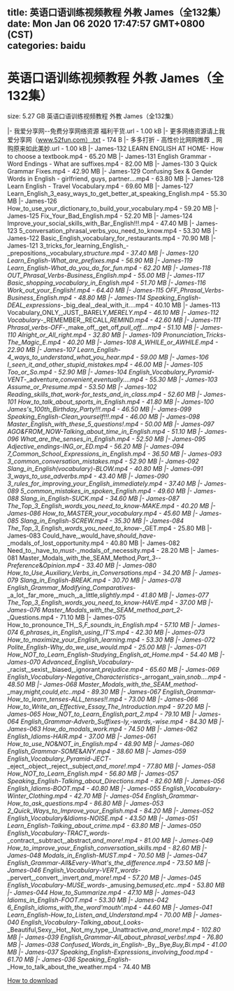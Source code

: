 
title: 英语口语训练视频教程 外教 James（全132集）
date: Mon Jan 06 2020 17:47:57 GMT+0800 (CST)    
categories: baidu
---

# 英语口语训练视频教程 外教 James（全132集）
size: 5.27 GB
 英语口语训练视频教程 外教 James（全132集）
 
|- 我爱分享网--免费分享网络资源 福利干货.url - 1.00 kB
|- 更多网络资源请上我爱分享网（www.52fun.com）.txt - 174 B
|- 多多打折 - 高性价比网购推荐 _ 网购原来如此美妙.url - 1.00 kB
|- James-132 LEARN ENGLISH AT HOME- How to choose a textbook.mp4 - 65.20 MB
|- James-131 English Grammar - Word Endings - What are suffixes.mp4 - 82.00 MB
|- James-130 3 Quick Grammar Fixes.mp4 - 42.90 MB
|- James-129 Confusing Sex & Gender Words in English - girlfriend, guys, partner....mp4 - 63.80 MB
|- James-128 Learn English - Travel Vocabulary.mp4 - 69.60 MB
|- James-127 Learn_English_3_easy_ways_to_get_better_at_speaking_English.mp4 - 55.30 MB
|- James-126 How_to_use_your_dictionary_to_build_your_vocabulary.mp4 - 59.20 MB
|- James-125 Fix_Your_Bad_English.mp4 - 52.20 MB
|- James-124 Improve_your_social_skills_with_Bar_English!!!.mp4 - 47.40 MB
|- James-123 5_conversation_phrasal_verbs_you_need_to_know.mp4 - 53.30 MB
|- James-122 Basic_English_vocabulary_for_restaurants.mp4 - 70.90 MB
|- James-121 3_tricks_for_learning_English_-_prepositions,_vocabulary,_structure.mp4 - 37.40 MB
|- James-120 Learn_English_-_What_are_prefixes.mp4 - 56.90 MB
|- James-119 Learn_English_-_What_do_you_do_for_fun.mp4 - 62.20 MB
|- James-118 OUT_Phrasal_Verbs_-_Business_English.mp4 - 55.00 MB
|- James-117 Basic_shopping_vocabulary_in_English.mp4 - 51.70 MB
|- James-116 Work_out_your_English!.mp4 - 64.40 MB
|- James-115 OFF_Phrasal_Verbs_-_Business_English.mp4 - 48.80 MB
|- James-114 Speaking_English_-_DEAL_expressions_-_big_deal,_deal_with_it....mp4 - 40.10 MB
|- James-113 Vocabulary_ONLY,_JUST,_BARELY,_MERELY.mp4 - 46.10 MB
|- James-112 Vocabulary_-_REMEMBER,_RECALL,_REMIND.mp4 - 42.60 MB
|- James-111 Phrasal_verbs_-_OFF_-_make_off,_get_off,_pull_off....mp4 - 51.10 MB
|- James-110 Alright_or_All_right.mp4 - 32.80 MB
|- James-109 Pronunciation_Tricks_-_The_Magic_E.mp4 - 40.20 MB
|- James-108 A_WHILE_or_AWHILE.mp4 - 22.90 MB
|- James-107 Learn_English_-_4_ways_to_understand_what_you_hear.mp4 - 59.00 MB
|- James-106 I_seen_it_and_other_stupid_mistakes.mp4 - 46.00 MB
|- James-105 Too_or_So.mp4 - 52.90 MB
|- James-104 English_Vocabulary_Pyramid_-_VENT_-_adventure,_convenient,_eventually....mp4 - 55.30 MB
|- James-103 Assume_or_Presume.mp4 - 53.50 MB
|- James-102 Reading_skills_that_work_-_for_tests_and_in_class.mp4 - 52.60 MB
|- James-101 How_to_talk_about_sports_in_English.mp4 - 41.80 MB
|- James-100 James's_100th_Birthday_Party!!!.mp4 - 46.50 MB
|- James-099 Speaking_English_-_Clean_yourself!!!.mp4 - 46.00 MB
|- James-098 Master_English_with_these_5_questions!.mp4 - 50.00 MB
|- James-097 AGO_&_FROM_NOW_-_Talking_about_time_in_English.mp4 - 51.10 MB
|- James-096 What_are_the_senses_in_English.mp4 - 52.50 MB
|- James-095 Adjective_endings_-_ING_or_ED.mp4 - 56.20 MB
|- James-094 7_Common_School_Expressions_in_English.mp4 - 36.50 MB
|- James-093 3_common_conversation_mistakes.mp4 - 52.90 MB
|- James-092 Slang_in_English_(vocabulary)_-_BLOW.mp4 - 40.80 MB
|- James-091 3_ways_to_use_adverbs.mp4 - 43.40 MB
|- James-090 3_rules_for_improving_your_English_immediately.mp4 - 37.40 MB
|- James-089 5_common_mistakes_in_spoken_English.mp4 - 49.60 MB
|- James-088 Slang_in_English_-_SUCK.mp4 - 34.60 MB
|- James-087 The_Top_3_English_words_you_need_to_know_-_MAKE.mp4 - 40.20 MB
|- James-086 How_to_MASTER_your_vocabulary.mp4 - 45.60 MB
|- James-085 Slang_in_English_-_SCREW.mp4 - 35.30 MB
|- James-084 The_Top_3_English_words_you_need_to_know_-_GET.mp4 - 25.80 MB
|- James-083 Could_have,_would_have,_should_have_-_modals_of_lost_opportunity.mp4 - 40.80 MB
|- James-082 Need_to,_have_to,_must_-_modals_of_necessity.mp4 - 28.20 MB
|- James-081 Master_Modals_with_the_SEAM_Method,_Part_3_--_Preference_&_Opinion.mp4 - 33.40 MB
|- James-080 How_to_Use_Auxiliary_Verbs_in_Conversations.mp4 - 34.20 MB
|- James-079 Slang_in_English_-_BREAK.mp4 - 30.70 MB
|- James-078 English_Grammar_Modifying_Comparatives_-_a_lot,_far_more,_much,_a_little,_slightly.mp4 - 41.80 MB
|- James-077 The_Top_3_English_words_you_need_to_know_-_HAVE.mp4 - 37.00 MB
|- James-076 Master_Modals_with_the_SEAM_method_part_2_-_Questions.mp4 - 71.10 MB
|- James-075 How_to_pronounce_TH,_S,_F_sounds_in_English.mp4 - 57.10 MB
|- James-074 6_phrases_in_English_using_IT'S.mp4 - 42.30 MB
|- James-073 How_to_maximize_your_English_learning.mp4 - 53.30 MB
|- James-072 Polite_English_-_Why_do_we_use_would.mp4 - 25.00 MB
|- James-071 How_NOT_to_Learn_English_-_Studying_English_at_Home.mp4 - 54.40 MB
|- James-070 Advanced_English_Vocabulary_-_racist,_sexist,_biased,_ignorant,_prejudice.mp4 - 65.60 MB
|- James-069 English_Vocabulary_-_Negative_Characteristics_-_arrogant,_vain,_snob....mp4 - 48.50 MB
|- James-068 Master_Modals_with_the_SEAM_method_-_may,_might,_could,_etc..mp4 - 89.30 MB
|- James-067 English_Grammar_-_How_to_learn_tenses_-_ALL_tenses!!.mp4 - 73.00 MB
|- James-066 How_to_Write_an_Effective_Essay_The_Introduction.mp4 - 97.20 MB
|- James-065 How_NOT_to_Learn_English,_part_2.mp4 - 79.10 MB
|- James-064 English_Grammar_-_Adverb_Suffixes_-ly,_-wards,_-wise.mp4 - 84.30 MB
|- James-063 How_do_modals_work.mp4 - 74.50 MB
|- James-062 English_Idioms_-_HAIR.mp4 - 37.00 MB
|- James-061 How_to_use_NO_&_NOT_in_English.mp4 - 48.90 MB
|- James-060 English_Grammar_-_SOME_&_ANY.mp4 - 38.60 MB
|- James-059 English_Vocabulary_Pyramid_-_JECT_-_eject,_object,_reject,_subject,_and_more!.mp4 - 77.80 MB
|- James-058 How_NOT_to_Learn_English.mp4 - 56.80 MB
|- James-057 Speaking_English_-_Talking_about_Directions.mp4 - 82.60 MB
|- James-056 English_Idioms_-_BOOT.mp4 - 40.80 MB
|- James-055 English_Vocabulary_-_Winter_Clothing.mp4 - 42.70 MB
|- James-054 English_Grammar_-_How_to_ask_questions.mp4 - 86.80 MB
|- James-053 2_Quick_Ways_to_Improve_your_English.mp4 - 84.20 MB
|- James-052 English_Vocabulary_&_Idioms_-_NOISE.mp4 - 43.50 MB
|- James-051 Learn_English_-_Talking_about_crime.mp4 - 63.80 MB
|- James-050 English_Vocabulary_-_TRACT_words_-_contract,_subtract,_abstract,_and_more!.mp4 - 81.00 MB
|- James-049 How_to_improve_your_English_conversation_skills.mp4 - 82.60 MB
|- James-048 Modals_in_English_-_MUST.mp4 - 70.50 MB
|- James-047 English_Grammar_-_All_&_Every_-_What's_the_difference.mp4 - 73.50 MB
|- James-046 English_Vocabulary_-_VERT_words_-_pervert,_convert,_invert,_and_more!.mp4 - 57.20 MB
|- James-045 English_Vocabulary_-_MUSE_words_-_amusing,_bemused,_etc..mp4 - 53.80 MB
|- James-044 How_to_Summarize.mp4 - 47.10 MB
|- James-043 Idioms_in_English_-_FOOT.mp4 - 53.30 MB
|- James-042 6_English_idioms_with_the_word_'mouth'.mp4 - 44.60 MB
|- James-041 Learn_English_-_How_to_Listen_and_Understand.mp4 - 70.00 MB
|- James-040 English_Vocabulary_-_Talking_about_Looks_-_Beautiful,Sexy,_Hot,_Not_my_type,_Unattractive,_and_more!.mp4 - 102.80 MB
|- James-039 English_Grammar_-_All_about_phrasal_verbs!.mp4 - 76.80 MB
|- James-038 Confused_Words_in_English_-_By,_Bye,_Buy,_Bi.mp4 - 41.00 MB
|- James-037 Speaking_English__-_Expressions_involving_food.mp4 - 61.70 MB
|- James-036 Speaking_English_-_How_to_talk_about_the_weather.mp4 - 74.40 MB

[How to download](https://bpcam.bemobtrk.com/go/2ceec3aa-1ca2-46d6-b9ff-aaa5c184517c?jno=4511)